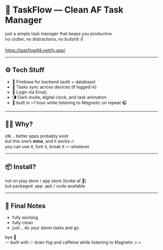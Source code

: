 # 🧼 TaskFlow — Clean AF Task Manager

just a simple task manager that keeps you productive  
no clutter, no distractions, no bullshit ✌️

https://taskflow69.netlify.app/

---

## ⚙️ Tech Stuff
- 🧠 Firebase for backend (auth + database)
- 📝 Tasks sync across devices (if logged in)
- 👤 Login via Email,
- 🌗 Dark mode, digital clock, and task animation
- 🚀 built in ~1 hour while listening to *Magnetic* on repeat 🎧

---

## 🤷‍♂️ Why?
idk... better apps probably exist  
but this one’s **mine**, and it works 🔥  
you can use it, fork it, break it — whatever

---

## 📦 Install?
not on play store / app store (broke af 💸)  
but packaged .app .apk / code available

---

## 🧪 Final Notes
- fully working
- fully clean
- just... do your damn tasks and go

bye 👋  
— built with ✨ brain fog and caffeine while listening to Magnetic >.<

